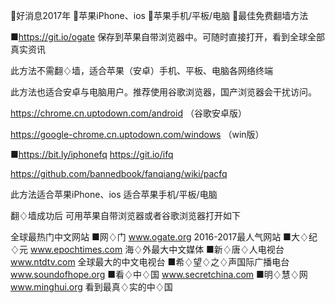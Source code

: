 🌺好消息2017年
🌺苹果iPhone、ios
🌺苹果手机/平板/电脑
🌺最佳免费翻墙方法

■https://git.io/ogate
保存到苹果自带浏览器中。可随时直接打开，看到全球全部真实资讯

此方法不需翻♢墙，适合苹果（安卓）手机、平板、电脑各网络终端

此方法也适合安卓与电脑用户。推荐使用谷歌浏览器，国产浏览器会干扰访问。

https://chrome.cn.uptodown.com/android （谷歌安卓版）

https://google-chrome.cn.uptodown.com/windows （win版）

■https://bit.ly/iphonefq 
https://git.io/ifq

https://github.com/bannedbook/fanqiang/wiki/pacfq

此方法适合苹果iPhone、ios
适合苹果手机/平板/电脑

翻♢墙成功后
可用苹果自带浏览器或者谷歌浏览器打开如下

全球最热门中文网站
■网♢门
www.ogate.org
2016-2017最人气网站
■大♢纪♢元
www.epochtimes.com
海♢外最大中文媒体
■新♢唐♢人电视台
www.ntdtv.com
全球最大的中文电视台
■希♢望♢之♢声国际广播电台
www.soundofhope.org
■看♢中♢国
www.secretchina.com
■明♢慧♢网
www.minghui.org
看到最真♢实的中♢国
